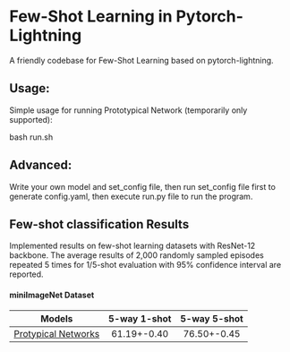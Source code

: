 # Few-Shot Learning in Pytorch-Lightning
A friendly codebase for Few-Shot Learning based on pytorch-lightning.


## Usage:

Simple usage for running Prototypical Network (temporarily only supported):

bash run.sh

## Advanced:

Write your own model and set_config file, then run set_config file first to generate config.yaml, then execute run.py file to run the program.

## Few-shot classification Results
Implemented results on few-shot learning datasets with ResNet-12 backbone. The average results of 2,000 randomly sampled episodes repeated 5 times for 1/5-shot evaluation with 95% confidence interval are reported.

#### miniImageNet Dataset

|Models|5-way 1-shot|5-way 5-shot|
|:----:|:----:|:----:|
|[Protypical Networks](https://arxiv.org/abs/1703.05175)|61.19+-0.40 |  76.50+-0.45| 
